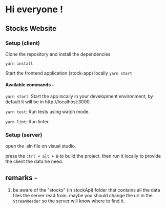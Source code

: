 # Hi everyone ! 
 
## Stocks Website

### Setup (client)

Clone the repository and install the dependencies

`yarn install`

Start the frontend application (stock-app) locally
`yarn start`

#### Available commands -
`yarn start`: Start the app locally in your development environment, by default it will be in http://localhost:3000.

`yarn test`: Run tests using watch mode.

`yarn lint`: Run linter.

### Setup (server)

open the .sln file on visual studio. 

press the `ctrl + alt + B` to build the project. 
then run it locally to provide the client the data he need. 

## remarks - 
1. be aware of the "stocks" (in stockApi) folder that contains all the data files the server read from. 
maybe you should change the url in the `StreamReader` so the server will know where to find it. 
